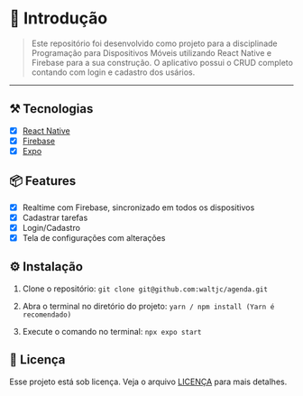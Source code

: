 # 🎈 Introdução

> Este repositório foi desenvolvido como projeto para a disciplinade Programação para Dispositivos Móveis utilizando React Native e Firebase para a sua construção. O aplicativo possui o CRUD completo contando com login e cadastro dos usários.
---

## ⚒️ Tecnologias
- [x] [React Native](https://facebook.github.io/react-native)
- [x] [Firebase](https://firebase.google.com)
- [x] [Expo](https://expo.io)

## 📦 Features
- [x] Realtime com Firebase, sincronizado em todos os dispositivos
- [x] Cadastrar tarefas
- [x] Login/Cadastro
- [x] Tela de configurações com alterações

## ⚙️ Instalação
1. Clone o repositório: `git clone git@github.com:waltjc/agenda.git`

2. Abra o terminal no diretório do projeto: `yarn / npm install (Yarn é recomendado)`

3. Execute o comando no terminal: `npx expo start`

## 🍜 Licença

Esse projeto está sob licença. Veja o arquivo [LICENÇA](LICENSE) para mais detalhes.<br>
